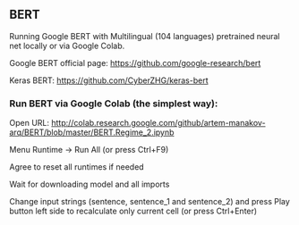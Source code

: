 ## BERT
Running Google BERT with Multilingual (104 languages) pretrained neural net locally or via Google Colab.

Google BERT official page: https://github.com/google-research/bert

Keras BERT: https://github.com/CyberZHG/keras-bert

### Run BERT via Google Colab (the simplest way):

  Open URL: http://colab.research.google.com/github/artem-manakov-arq/BERT/blob/master/BERT.Regime_2.ipynb

  Menu Runtime -> Run All (or press Ctrl+F9)

  Agree to reset all runtimes if needed

  Wait for downloading model and all imports

  Change input strings (sentence, sentence_1 and sentence_2) and press Play button left side to recalculate only current cell (or press Ctrl+Enter)

